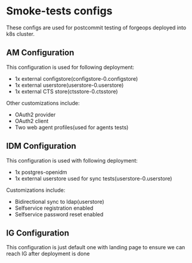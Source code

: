 # Smoke-tests configs
These configs are used for postcommit testing of forgeops deployed into k8s cluster.


## AM Configuration
This configuration is used for following deployment:
 - 1x external configstore(configstore-0.configstore)
 - 1x external userstore(userstore-0.userstore)
 - 1x external CTS store(ctsstore-0.ctsstore)

Other customizations include:
 - OAuth2 provider
 - OAuth2 client
 - Two web agent profiles(used for agents tests)


## IDM Configuration
This configuration is used with following deployment:
 - 1x postgres-openidm
 - 1x external userstore used for sync tests(userstore-0.userstore)

Customizations include:
 - Bidirectional sync to ldap(userstore)
 - Selfservice registration enabled
 - Selfservice password reset enabled

## IG Configuration
This configuration is just default one with landing page to ensure we can reach IG after deployment is done

